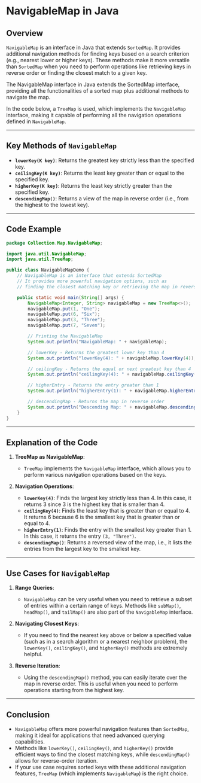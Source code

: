# NavigableMap in Java

## Overview
`NavigableMap` is an interface in Java that extends `SortedMap`. It provides additional navigation methods for finding keys based on a search criterion (e.g., nearest lower or higher keys). These methods make it more versatile than `SortedMap` when you need to perform operations like retrieving keys in reverse order or finding the closest match to a given key.

The NavigableMap interface in Java extends the SortedMap interface, providing all the functionalities of a sorted map plus additional methods to navigate the map.

In the code below, a `TreeMap` is used, which implements the `NavigableMap` interface, making it capable of performing all the navigation operations defined in `NavigableMap`.

---

## Key Methods of `NavigableMap`

- **`lowerKey(K key)`**: Returns the greatest key strictly less than the specified key.
- **`ceilingKey(K key)`**: Returns the least key greater than or equal to the specified key.
- **`higherKey(K key)`**: Returns the least key strictly greater than the specified key.
- **`descendingMap()`**: Returns a view of the map in reverse order (i.e., from the highest to the lowest key).

---

## Code Example

```java
package Collection.Map.NavigableMap;

import java.util.NavigableMap;
import java.util.TreeMap;

public class NavigableMapDemo {
    // NavigableMap is an interface that extends SortedMap
    // It provides more powerful navigation options, such as
    // finding the closest matching key or retrieving the map in reverse order.

    public static void main(String[] args) {
        NavigableMap<Integer, String> navigableMap = new TreeMap<>();
        navigableMap.put(1, "One");
        navigableMap.put(6, "Six");
        navigableMap.put(3, "Three");
        navigableMap.put(7, "Seven");

        // Printing the NavigableMap
        System.out.println("NavigableMap: " + navigableMap);

        // lowerKey - Returns the greatest lower key than 4
        System.out.println("lowerKey(4): " + navigableMap.lowerKey(4));  // Expected output: 3

        // ceilingKey - Returns the equal or next greatest key than 4
        System.out.println("ceilingKey(4): " + navigableMap.ceilingKey(4));  // Expected output: 6

        // higherEntry - Returns the entry greater than 1
        System.out.println("higherEntry(1): " + navigableMap.higherEntry(1));  // Expected output: (3, "Three")

        // descendingMap - Returns the map in reverse order
        System.out.println("Descending Map: " + navigableMap.descendingMap());
    }
}
```

---

## Explanation of the Code

1. **TreeMap as NavigableMap**:
   - `TreeMap` implements the `NavigableMap` interface, which allows you to perform various navigation operations based on the keys.
   
2. **Navigation Operations**:
   - **`lowerKey(4)`**: Finds the largest key strictly less than 4. In this case, it returns 3 since 3 is the highest key that is smaller than 4.
   - **`ceilingKey(4)`**: Finds the least key that is greater than or equal to 4. It returns 6 because 6 is the smallest key that is greater than or equal to 4.
   - **`higherEntry(1)`**: Finds the entry with the smallest key greater than 1. In this case, it returns the entry `(3, "Three")`.
   - **`descendingMap()`**: Returns a reversed view of the map, i.e., it lists the entries from the largest key to the smallest key.

---

## Use Cases for `NavigableMap`

1. **Range Queries**:
   - `NavigableMap` can be very useful when you need to retrieve a subset of entries within a certain range of keys. Methods like `subMap()`, `headMap()`, and `tailMap()` are also part of the `NavigableMap` interface.
   
2. **Navigating Closest Keys**:
   - If you need to find the nearest key above or below a specified value (such as in a search algorithm or a nearest neighbor problem), the `lowerKey()`, `ceilingKey()`, and `higherKey()` methods are extremely helpful.
   
3. **Reverse Iteration**:
   - Using the `descendingMap()` method, you can easily iterate over the map in reverse order. This is useful when you need to perform operations starting from the highest key.

---

## Conclusion

- `NavigableMap` offers more powerful navigation features than `SortedMap`, making it ideal for applications that need advanced querying capabilities.
- Methods like `lowerKey()`, `ceilingKey()`, and `higherKey()` provide efficient ways to find the closest matching keys, while `descendingMap()` allows for reverse-order iteration.
- If your use case requires sorted keys with these additional navigation features, `TreeMap` (which implements `NavigableMap`) is the right choice.
